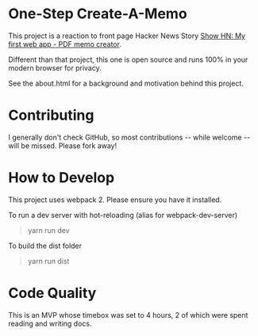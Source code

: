 One-Step Create-A-Memo
======================

This project is a reaction to front page Hacker News Story [Show HN: My first web app - PDF memo creator](https://news.ycombinator.com/item?id=12843466).

Different than that project, this one is open source and runs 100% in your modern browser for privacy.

See the about.html for a background and motivation behind this project.

Contributing
============

I generally don't check GitHub, so most contributions -- while welcome -- will be missed.  Please fork away!

How to Develop
============

This project uses webpack 2.  Please ensure you have it installed.

To run a dev server with hot-reloading (alias for webpack-dev-server)

>  yarn run dev

To build the dist folder

>  yarn run dist


Code Quality
============

This is an MVP whose timebox was set to 4 hours, 2 of which were spent reading and writing docs.
